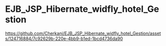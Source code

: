 # EJB_JSP_Hibernate_widfly_hotel_Gestion



https://github.com/Cherkani/EJB_JSP_Hibernate_widfly_hotel_Gestion/assets/124716884/7c92629b-220e-4bb9-b1ed-1bcd4736da90


